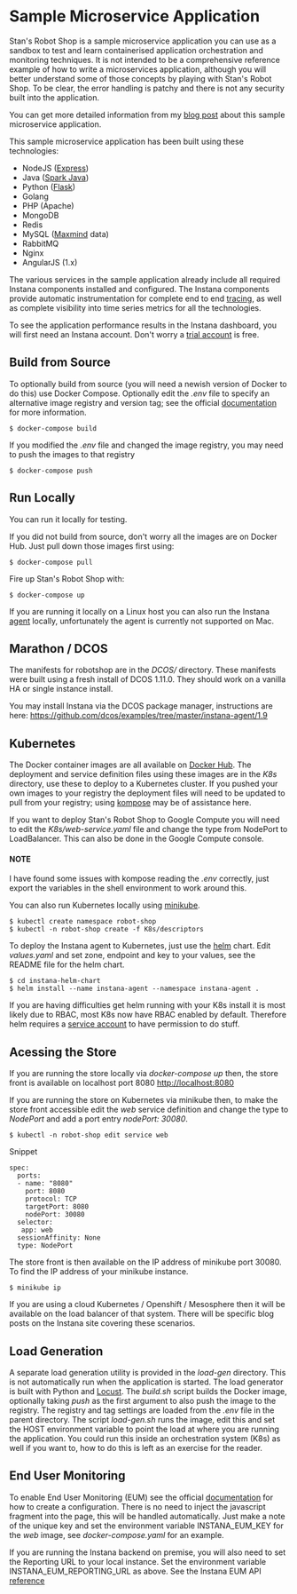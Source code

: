 # Sample Microservice Application

Stan's Robot Shop is a sample microservice application you can use as a sandbox to test and learn containerised application orchestration and monitoring techniques. It is not intended to be a comprehensive reference example of how to write a microservices application, although you will better understand some of those concepts by playing with Stan's Robot Shop. To be clear, the error handling is patchy and there is not any security built into the application.

You can get more detailed information from my [blog post](https://www.instana.com/blog/stans-robot-shop-sample-microservice-application/) about this sample microservice application.

This sample microservice application has been built using these technologies:
- NodeJS ([Express](http://expressjs.com/))
- Java ([Spark Java](http://sparkjava.com/))
- Python ([Flask](http://flask.pocoo.org))
- Golang
- PHP (Apache)
- MongoDB
- Redis
- MySQL ([Maxmind](http://www.maxmind.com) data)
- RabbitMQ
- Nginx
- AngularJS (1.x)

The various services in the sample application already include all required Instana components installed and configured. The Instana components provide automatic instrumentation for complete end to end [tracing](https://docs.instana.io/core_concepts/tracing/), as well as complete visibility into time series metrics for all the technologies.

To see the application performance results in the Instana dashboard, you will first need an Instana account. Don't worry a [trial account](https://instana.com/trial?utm_source=github&utm_medium=robot_shop) is free.

## Build from Source
To optionally build from source (you will need a newish version of Docker to do this) use Docker Compose. Optionally edit the *.env* file to specify an alternative image registry and version tag; see the official [documentation](https://docs.docker.com/compose/env-file/) for more information. 

    $ docker-compose build

If you modified the *.env* file and changed the image registry, you may need to push the images to that registry

    $ docker-compose push

## Run Locally
You can run it locally for testing.

If you did not build from source, don't worry all the images are on Docker Hub. Just pull down those images first using:

    $ docker-compose pull

Fire up Stan's Robot Shop with:

    $ docker-compose up

If you are running it locally on a Linux host you can also run the Instana [agent](https://docs.instana.io/quick_start/agent_setup/container/docker/) locally, unfortunately the agent is currently not supported on Mac.

## Marathon / DCOS

The manifests for robotshop are in the *DCOS/* directory. These manifests were built using a fresh install of DCOS 1.11.0. They should work on a vanilla HA or single instance install.

You may install Instana via the DCOS package manager, instructions are here: https://github.com/dcos/examples/tree/master/instana-agent/1.9

## Kubernetes
The Docker container images are all available on [Docker Hub](https://hub.docker.com/u/robotshop/). The deployment and service definition files using these images are in the *K8s* directory, use these to deploy to a Kubernetes cluster. If you pushed your own images to your registry the deployment files will need to be updated to pull from your registry; using [kompose](https://github.com/kubernetes/kompose) may be of assistance here.

If you want to deploy Stan's Robot Shop to Google Compute you will need to edit the *K8s/web-service.yaml* file and change the type from NodePort to LoadBalancer. This can also be done in the Google Compute console.

#### NOTE
I have found some issues with kompose reading the *.env* correctly, just export the variables in the shell environment to work around this.

You can also run Kubernetes locally using [minikube](https://github.com/kubernetes/minikube).

    $ kubectl create namespace robot-shop
    $ kubectl -n robot-shop create -f K8s/descriptors

To deploy the Instana agent to Kubernetes, just use the [helm](https://github.com/instana/instana-helm-chart) chart. Edit *values.yaml* and set zone, endpoint and key to your values, see the README file for the helm chart.

    $ cd instana-helm-chart
    $ helm install --name instana-agent --namespace instana-agent .

If you are having difficulties get helm running with your K8s install it is most likely due to RBAC, most K8s now have RBAC enabled by default. Therefore helm requires a [service account](https://github.com/helm/helm/blob/master/docs/rbac.md) to have permission to do stuff.

## Acessing the Store
If you are running the store locally via *docker-compose up* then, the store front is available on localhost port 8080 [http://localhost:8080](http://localhost:8080/)

If you are running the store on Kubernetes via minikube then, to make the store front accessible edit the *web* service definition and change the type to *NodePort* and add a port entry *nodePort: 30080*.

    $ kubectl -n robot-shop edit service web

Snippet

    spec:
      ports:
      - name: "8080"
        port: 8080
        protocol: TCP
        targetPort: 8080
        nodePort: 30080
      selector:
       app: web
      sessionAffinity: None
      type: NodePort

The store front is then available on the IP address of minikube port 30080. To find the IP address of your minikube instance.

    $ minikube ip

If you are using a cloud Kubernetes / Openshift / Mesosphere then it will be available on the load balancer of that system. There will be specific blog posts on the Instana site covering these scenarios.

## Load Generation
A separate load generation utility is provided in the *load-gen* directory. This is not automatically run when the application is started. The load generator is built with Python and [Locust](https://locust.io). The *build.sh* script builds the Docker image, optionally taking *push* as the first argument to also push the image to the registry. The registry and tag settings are loaded from the *.env* file in the parent directory. The script *load-gen.sh* runs the image, edit this and set the HOST environment variable to point the load at where you are running the application. You could run this inside an orchestration system (K8s) as well if you want to, how to do this is left as an exercise for the reader.

## End User Monitoring
To enable End User Monitoring (EUM) see the official [documentation](https://docs.instana.io/products/website_monitoring/) for how to create a configuration. There is no need to inject the javascript fragment into the page, this will be handled automatically. Just make a note of the unique key and set the environment variable INSTANA_EUM_KEY for the *web* image, see *docker-compose.yaml* for an example.

If you are running the Instana backend on premise, you will also need to set the Reporting URL to your local instance. Set the environment variable INSTANA_EUM_REPORTING_URL as above. See the Instana EUM API [reference](https://docs.instana.io/products/website_monitoring/api/#api-structure)
